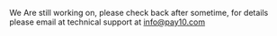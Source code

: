 We Are still working on, please check back after sometime, for details please email at technical support at info@pay10.com
